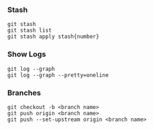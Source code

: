 
### Stash
```
git stash 
git stash list
git stash apply stash{number}
```


### Show Logs
```
git log --graph
git log --graph --pretty=oneline
```

### Branches 
```
git checkout -b <branch name>
git push origin <branch name>
git push --set-upstream origin <branch name>

```
